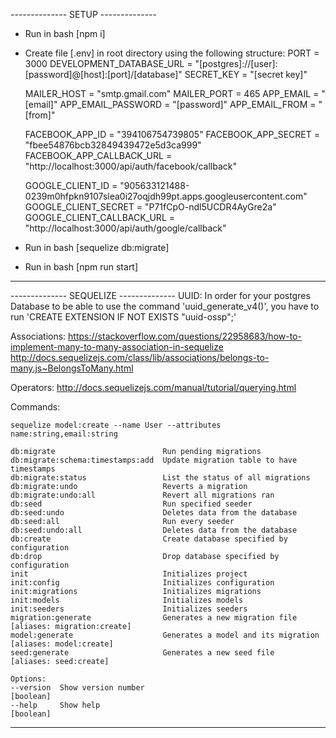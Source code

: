 -------------- SETUP --------------

*  Run in bash [npm i]
*  Create file [.env] in root directory using the following structure:
    PORT = 3000
    DEVELOPMENT_DATABASE_URL = "[postgres]://[user]:[password]@[host]:[port]/[database]"
    SECRET_KEY = "[secret key]"

    MAILER_HOST = "smtp.gmail.com"
    MAILER_PORT = 465
    APP_EMAIL = "[email]"
    APP_EMAIL_PASSWORD = "[password]"
    APP_EMAIL_FROM = "[from]"

    FACEBOOK_APP_ID = "394106754739805"
    FACEBOOK_APP_SECRET = "fbee54876bcb32849439472e5d3ca999"
    FACEBOOK_APP_CALLBACK_URL = "http://localhost:3000/api/auth/facebook/callback"

    GOOGLE_CLIENT_ID = "905633121488-0239m0hfpkn9107slea0i27oqjdh99pt.apps.googleusercontent.com"
    GOOGLE_CLIENT_SECRET = "P71fCpO-ndl5UCDR4AyGre2a"
    GOOGLE_CLIENT_CALLBACK_URL = "http://localhost:3000/api/auth/google/callback"

*  Run in bash [sequelize db:migrate]
*  Run in bash [npm run start]

-----------------------------------

-------------- SEQUELIZE --------------
  UUID:
  In order for your postgres Database to be able to use the command 'uuid_generate_v4()', you have to run 'CREATE EXTENSION IF NOT EXISTS "uuid-ossp";'
  
  Associations: 
    https://stackoverflow.com/questions/22958683/how-to-implement-many-to-many-association-in-sequelize
    http://docs.sequelizejs.com/class/lib/associations/belongs-to-many.js~BelongsToMany.html

  Operators: 
    http://docs.sequelizejs.com/manual/tutorial/querying.html
  
  Commands: 

    sequelize model:create --name User --attributes name:string,email:string

    db:migrate                        Run pending migrations
    db:migrate:schema:timestamps:add  Update migration table to have timestamps
    db:migrate:status                 List the status of all migrations
    db:migrate:undo                   Reverts a migration
    db:migrate:undo:all               Revert all migrations ran
    db:seed                           Run specified seeder
    db:seed:undo                      Deletes data from the database
    db:seed:all                       Run every seeder
    db:seed:undo:all                  Deletes data from the database
    db:create                         Create database specified by configuration
    db:drop                           Drop database specified by configuration
    init                              Initializes project
    init:config                       Initializes configuration
    init:migrations                   Initializes migrations
    init:models                       Initializes models
    init:seeders                      Initializes seeders
    migration:generate                Generates a new migration file       [aliases: migration:create]
    model:generate                    Generates a model and its migration  [aliases: model:create]
    seed:generate                     Generates a new seed file            [aliases: seed:create]

    Options:
    --version  Show version number                                         [boolean]
    --help     Show help                                                   [boolean]

-----------------------------------